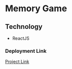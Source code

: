 # Memory Game
## Technology
* ReactJS


### Deployment Link
<a href="https://65e9d48b1d950c16f602046c--heroic-capybara-095f27.netlify.app/" target="_blank">Project Link</a>